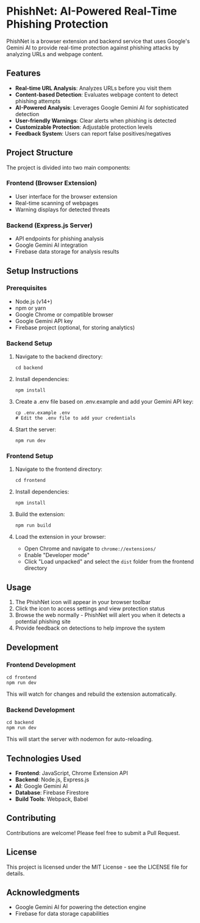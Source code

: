 # PhishNet: AI-Powered Real-Time Phishing Protection

PhishNet is a browser extension and backend service that uses Google's Gemini AI to provide real-time protection against phishing attacks by analyzing URLs and webpage content.

## Features

- **Real-time URL Analysis**: Analyzes URLs before you visit them
- **Content-based Detection**: Evaluates webpage content to detect phishing attempts
- **AI-Powered Analysis**: Leverages Google Gemini AI for sophisticated detection
- **User-friendly Warnings**: Clear alerts when phishing is detected
- **Customizable Protection**: Adjustable protection levels
- **Feedback System**: Users can report false positives/negatives

## Project Structure

The project is divided into two main components:

### Frontend (Browser Extension)

- User interface for the browser extension
- Real-time scanning of webpages
- Warning displays for detected threats

### Backend (Express.js Server)

- API endpoints for phishing analysis
- Google Gemini AI integration
- Firebase data storage for analysis results

## Setup Instructions

### Prerequisites

- Node.js (v14+)
- npm or yarn
- Google Chrome or compatible browser
- Google Gemini API key
- Firebase project (optional, for storing analytics)

### Backend Setup

1. Navigate to the backend directory:
   ```
   cd backend
   ```

2. Install dependencies:
   ```
   npm install
   ```

3. Create a .env file based on .env.example and add your Gemini API key:
   ```
   cp .env.example .env
   # Edit the .env file to add your credentials
   ```

4. Start the server:
   ```
   npm run dev
   ```

### Frontend Setup

1. Navigate to the frontend directory:
   ```
   cd frontend
   ```

2. Install dependencies:
   ```
   npm install
   ```

3. Build the extension:
   ```
   npm run build
   ```

4. Load the extension in your browser:
   - Open Chrome and navigate to `chrome://extensions/`
   - Enable "Developer mode"
   - Click "Load unpacked" and select the `dist` folder from the frontend directory

## Usage

1. The PhishNet icon will appear in your browser toolbar
2. Click the icon to access settings and view protection status
3. Browse the web normally - PhishNet will alert you when it detects a potential phishing site
4. Provide feedback on detections to help improve the system

## Development

### Frontend Development

```
cd frontend
npm run dev
```

This will watch for changes and rebuild the extension automatically.

### Backend Development

```
cd backend
npm run dev
```

This will start the server with nodemon for auto-reloading.

## Technologies Used

- **Frontend**: JavaScript, Chrome Extension API
- **Backend**: Node.js, Express.js
- **AI**: Google Gemini AI
- **Database**: Firebase Firestore
- **Build Tools**: Webpack, Babel

## Contributing

Contributions are welcome! Please feel free to submit a Pull Request.

## License

This project is licensed under the MIT License - see the LICENSE file for details.

## Acknowledgments

- Google Gemini AI for powering the detection engine
- Firebase for data storage capabilities
